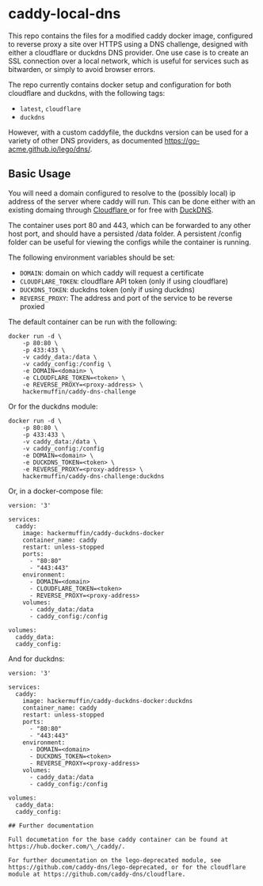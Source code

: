 # caddy-local-dns

This repo contains the files for a modified caddy docker image, configured to reverse proxy a site over HTTPS using a DNS challenge, designed with either a cloudflare or duckdns DNS provider. One use case is to create an SSL connection over a local network, which is useful for services such as bitwarden, or simply to avoid browser errors.

The repo currently contains docker setup and configuration for both cloudflare and duckdns, with the following tags:
- `latest`, `cloudflare`
- `duckdns`

However, with a custom caddyfile, the duckdns version can be used for a variety of other DNS providers, as documented https://go-acme.github.io/lego/dns/.

## Basic Usage
You will need a domain configured to resolve to the (possibly local) ip address of the server where caddy will run. This can be done either with an existing domaing through [Cloudflare ](https://www.cloudflare.com/) or for free with [DuckDNS](https://www.duckdns.org/). 

The container uses port 80 and 443, which can be forwarded to any other host port, and should have a persisted /data folder. A persistent /config folder can be useful for viewing the configs while the container is running.

The following environment variables should be set:
- `DOMAIN`: domain on which caddy will request a certificate
- `CLOUDFLARE_TOKEN`: cloudflare API token (only if using cloudflare)
- `DUCKDNS_TOKEN`: duckdns token (only if using duckdns)
- `REVERSE_PROXY`: The address and port of the service to be reverse proxied

The default container can be run with the following:

```console
docker run -d \
    -p 80:80 \
    -p 433:433 \
    -v caddy_data:/data \
    -v caddy_config:/config \
    -e DOMAIN=<domain> \ 
    -e CLOUDFLARE_TOKEN=<token> \
    -e REVERSE_PROXY=<proxy-address> \
    hackermuffin/caddy-dns-challenge
```

Or for the duckdns module:
```console
docker run -d \
    -p 80:80 \
    -p 433:433 \
    -v caddy_data:/data \
    -v caddy_config:/config
    -e DOMAIN=<domain> \ 
    -e DUCKDNS_TOKEN=<token> \
    -e REVERSE_PROXY=<proxy-address> \
    hackermuffin/caddy-dns-challenge:duckdns
```

Or, in a docker-compose file:

```console
version: '3'
 
services: 
  caddy:
    image: hackermuffin/caddy-duckdns-docker
    container_name: caddy
    restart: unless-stopped
    ports:
      - "80:80"
      - "443:443"
    environment:
      - DOMAIN=<domain>
      - CLOUDFLARE_TOKEN=<token>
      - REVERSE_PROXY=<proxy-address>
    volumes:
      - caddy_data:/data
      - caddy_config:/config

volumes:
  caddy_data:
  caddy_config:
```

And for duckdns:
```console
version: '3'
 
services: 
  caddy:
    image: hackermuffin/caddy-duckdns-docker:duckdns
    container_name: caddy
    restart: unless-stopped
    ports:
      - "80:80"
      - "443:443"
    environment:
      - DOMAIN=<domain>
      - DUCKDNS_TOKEN=<token>
      - REVERSE_PROXY=<proxy-address>
    volumes:
      - caddy_data:/data
      - caddy_config:/config

volumes:
  caddy_data:
  caddy_config:

## Further documentation

Full documetation for the base caddy container can be found at https://hub.docker.com/\_/caddy/.

For further documentation on the lego-deprecated module, see https://github.com/caddy-dns/lego-deprecated, or for the cloudflare module at https://github.com/caddy-dns/cloudflare.
